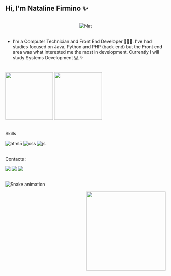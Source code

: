 ##                                              Hi, I'm Nataline Firmino ✨
<br>

 <div align="center">
<img alt="Nat" src="https://encrypted-tbn0.gstatic.com/images?q=tbn:ANd9GcRK_qzAO_q3ox-fEbABN2QndwNq6_WqjR6ytA&usqp=CAU">
</div>
<br>
 <ul>
 <li> I'm a Computer Technician and Front End Developer 👩🏻‍💻. I've had studies focused on Java, Python and PHP (back end) but the Front end area was what interested me the most in development.
Currently I will study Systems Development 💻 ✨
</ul> 
<br>

 <div alig="center>
  <a href="https://github.com/natfirmino">
  <img height="150em" src="https://github-readme-stats.vercel.app/api?username=natfirmino&show_icons=true&theme=dracula&include_all_commits=true&count_private=true"/>
  <img height="150em" src="https://github-readme-stats.vercel.app/api/top-langs/?username=Natfirmino&layout=compact&langs_count=7&theme=dracula"/><br>
</div>
 
<br>
 <p>
 Skills</p>
<div style="display: inline_block">
  <img align="center" alt="html5" src="https://img.shields.io/badge/HTML5-E34F26?style=for-the-badge&logo=html5&logoColor=white" />
  <img align="center" alt="css" src="https://img.shields.io/badge/CSS3-1572B6?style=for-the-badge&logo=css3&logoColor=white" />
  <img align="center" alt="js" src="https://img.shields.io/badge/JavaScript-F7DF1E?style=for-the-badge&logo=javascript&logoColor=black" />
</div>
 
<br>
 
  <div>
 <p>Contacts : </p> 
  <a href="https://instagram.com/natalinefirmino_" target="_blank"><img src="https://img.shields.io/badge/-Instagram-%23E4405F?style=for-the-badge&logo=instagram&logoColor=white" target="_blank"></a> 
  <a href="https:///www.linkedin.com/in/nataline-firmino-0b82b3209/" target="_blank"><img src="https://img.shields.io/badge/-LinkedIn-%230077B5?style=for-the-badge&logo=linkedin&logoColor=white" target="_blank"></a> 
    <a href = "mailto:nataliefirmino@gmail.com"><img src="https://img.shields.io/badge/-Gmail-%23333?style=for-the-badge&logo=gmail&logoColor=white" target="_blank"></a>
 </div>
 
 ##

 
  ![Snake animation](https://github.com/natfirmino/TesteNat/blob/output/github-contribution-grid-snake.svg)

 
<div align="right">
<img src ="http://clubedosgeeks.com.br/wp-content/uploads/2016/01/dormrm.gif" width="250px">
 </div>













